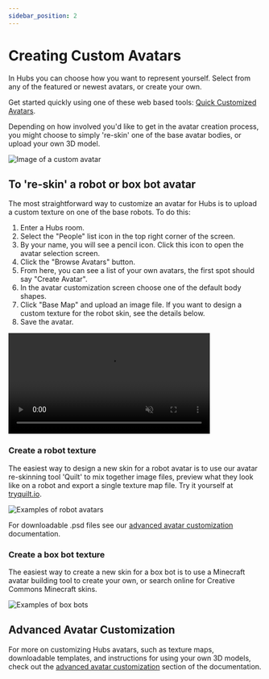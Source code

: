 ```yaml
---
sidebar_position: 2
---
```


# Creating Custom Avatars

In Hubs you can choose how you want to represent yourself. Select from any of the featured or newest avatars, or create your own.

Get started quickly using one of these web based tools: [Quick Customized Avatars](https://hubs.mozilla.com/labs/quick-customized-avatars-in-hubs/).

Depending on how involved you'd like to get in the avatar creation process, you might choose to simply 're-skin' one of the base avatar bodies, or upload your own 3D model.

![Image of a custom avatar](/img/intro-avatars-image-min.jpeg)

## To 're-skin' a robot or box bot avatar

The most straightforward way to customize an avatar for Hubs is to upload a custom texture on one of the base robots. To do this:

1. Enter a Hubs room.
2. Select the "People" list icon in the top right corner of the screen.
3. By your name, you will see a pencil icon. Click this icon to open the avatar selection screen.
4. Click the "Browse Avatars" button.
5. From here, you can see a list of your own avatars, the first spot should say "Create Avatar".
6. In the avatar customization screen choose one of the default body shapes.
7. Click "Base Map" and upload an image file. If you want to design a custom texture for the robot skin, see the details below.
8. Save the avatar.

<video autoplay loop muted controls width="400">
  <source src="img/hubs-reskin-avatar.mp4" type="video/mp4"/>
  <img src="/img/intro-custom-avatar.jpeg" alt="Screenshot of avatar customization screen"/>
</video>

### Create a robot texture

The easiest way to design a new skin for a robot avatar is to use our avatar re-skinning tool 'Quilt' to mix together image files, preview what they look like on a robot and export a single texture map file. Try it yourself at [tryquilt.io](http://tryquilt.io/).

![Examples of robot avatars](/img/intro-hubs-tryquilt.jpeg)

For downloadable .psd files see our [advanced avatar customization](./custom-avatars.md) documentation.

### Create a box bot texture

The easiest way to create a new skin for a box bot is to use a Minecraft avatar building tool to create your own, or search online for Creative Commons Minecraft skins.

![Examples of box bots](/img/box-bot-examples.jpeg)

## Advanced Avatar Customization

For more on customizing Hubs avatars, such as texture maps, downloadable templates, and instructions for using your own 3D models, check out the [advanced avatar customization](./custom-avatars.md) section of the documentation.
